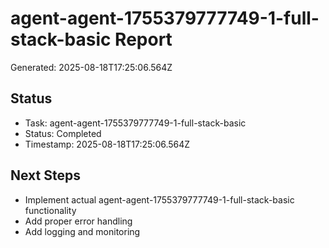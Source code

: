 # agent-agent-1755379777749-1-full-stack-basic Report

Generated: 2025-08-18T17:25:06.564Z

## Status
- Task: agent-agent-1755379777749-1-full-stack-basic
- Status: Completed
- Timestamp: 2025-08-18T17:25:06.564Z

## Next Steps
- Implement actual agent-agent-1755379777749-1-full-stack-basic functionality
- Add proper error handling
- Add logging and monitoring
